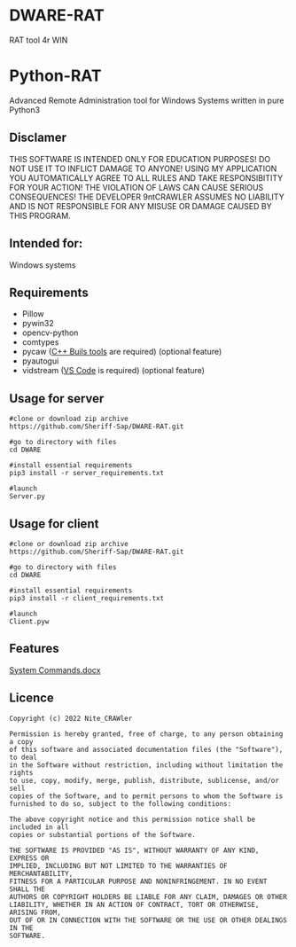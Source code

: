 # DWARE-RAT
RAT tool 4r WIN
# Python-RAT
Advanced Remote Administration tool for Windows Systems written in pure Python3

## Disclamer

THIS SOFTWARE IS INTENDED ONLY FOR EDUCATION PURPOSES! DO NOT USE IT TO INFLICT 
DAMAGE TO ANYONE! USING MY APPLICATION YOU AUTOMATICALLY AGREE TO ALL RULES AND
TAKE RESPONSIBITITY FOR YOUR ACTION! THE VIOLATION OF LAWS CAN CAUSE SERIOUS CONSEQUENCES!
THE DEVELOPER 9ntCRAWLER ASSUMES NO LIABILITY AND IS NOT RESPONSIBLE FOR ANY MISUSE OR DAMAGE 
CAUSED BY THIS PROGRAM.

## Intended for:
Windows systems

## Requirements
+ Pillow
+ pywin32
+ opencv-python
+ comtypes 
+ pycaw ([C++ Buils tools](https://visualstudio.microsoft.com/ru/visual-cpp-build-tools/) are required) (optional feature)
+ pyautogui
+ vidstream ([VS Code](https://code.visualstudio.com/) is required) (optional feature)

## Usage for server
```
#clone or download zip archive
https://github.com/Sheriff-Sap/DWARE-RAT.git

#go to directory with files
cd DWARE
 
#install essential requirements
pip3 install -r server_requirements.txt

#launch 
Server.py
```

## Usage for client
```
#clone or download zip archive
https://github.com/Sheriff-Sap/DWARE-RAT.git

#go to directory with files
cd DWARE

#install essential requirements
pip3 install -r client_requirements.txt

#launch 
Client.pyw
```

## Features
[System Commands.docx](https://github.com/Sheriff-Sap/DWARE-RAT/files/10079637/System.Commands.docx)


## Licence
  
    Copyright (c) 2022 Nite_CRAWler

    Permission is hereby granted, free of charge, to any person obtaining a copy
    of this software and associated documentation files (the "Software"), to deal
    in the Software without restriction, including without limitation the rights
    to use, copy, modify, merge, publish, distribute, sublicense, and/or sell
    copies of the Software, and to permit persons to whom the Software is
    furnished to do so, subject to the following conditions:

    The above copyright notice and this permission notice shall be included in all
    copies or substantial portions of the Software.

    THE SOFTWARE IS PROVIDED "AS IS", WITHOUT WARRANTY OF ANY KIND, EXPRESS OR
    IMPLIED, INCLUDING BUT NOT LIMITED TO THE WARRANTIES OF MERCHANTABILITY,
    FITNESS FOR A PARTICULAR PURPOSE AND NONINFRINGEMENT. IN NO EVENT SHALL THE
    AUTHORS OR COPYRIGHT HOLDERS BE LIABLE FOR ANY CLAIM, DAMAGES OR OTHER
    LIABILITY, WHETHER IN AN ACTION OF CONTRACT, TORT OR OTHERWISE, ARISING FROM,
    OUT OF OR IN CONNECTION WITH THE SOFTWARE OR THE USE OR OTHER DEALINGS IN THE
    SOFTWARE.
